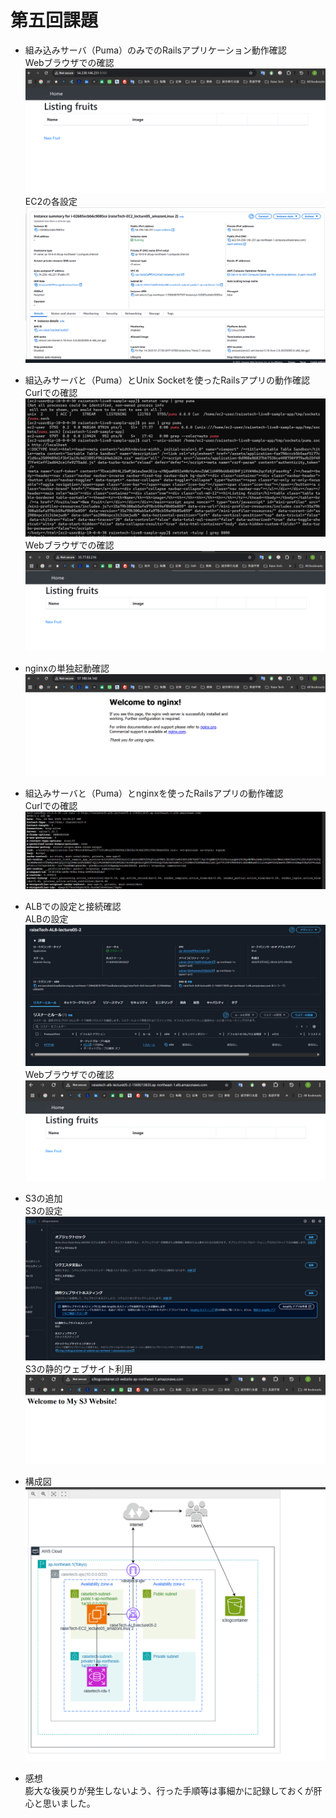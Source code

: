 # 第五回課題
- 組み込みサーバ（Puma）のみでのRailsアプリケーション動作確認<br>
 Webブラウザでの確認<br>
![](./screenshots/5th/Screenshot-2025-03-14-013631.png)<br>
 EC2の各設定<br>
![](./screenshots/5th/Screenshot-2025-03-14-012832.png)<br>
- 組込みサーバと（Puma）とUnix Socketを使ったRailsアプリの動作確認<br>
 Curlでの確認<br>
![](./screenshots/5th/Screenshot-2025-03-14-010154.png)<br>
 Webブラウザでの確認<br>
![](./screenshots/5th/Screenshot-2025-03-17-150430.png)<br>
- nginxの単独起動確認<br>
![](./screenshots/5th/Screenshot-2025-03-15-144825.png)<br>
- 組込みサーバと（Puma）とnginxを使ったRailsアプリの動作確認<br>
 Curlでの確認<br>
![](./screenshots/5th/Screenshot-2025-03-20-190046.png)<br>
- ALBでの設定と接続確認<br>
 ALBの設定<br>
![](./screenshots/5th/Screenshot-2025-03-20-190401.png)<br>
 Webブラウザでの確認<br>
![](./screenshots/5th/Screenshot-2025-03-20-190507.png)<br>
- S3の追加<br>
 S3の設定<br>
![](./screenshots/5th/Screenshot-2025-03-20-190830.png)<br>
 S3の静的ウェブサイト利用<br>
![](./screenshots/5th/Screenshot-2025-03-20-190758.png)<br>
- 構成図<br>
![](./screenshots/5th/Screenshot-2025-03-20-191050.png)<br>

- 感想<br>
膨大な後戻りが発生しないよう、行った手順等は事細かに記録しておくが肝心と思いました。
